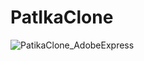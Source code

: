 # PatIkaClone
![PatikaClone_AdobeExpress](https://user-images.githubusercontent.com/46796424/207303708-4cdd3cd5-025a-4932-901f-77297835929b.gif)
